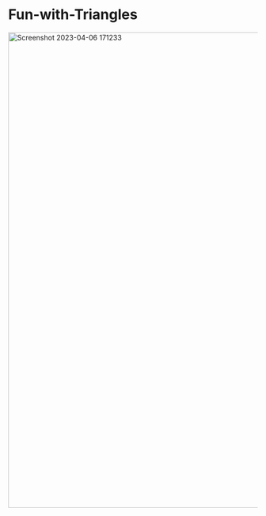 # Fun-with-Triangles


<img width="960" alt="Screenshot 2023-04-06 171233" src="https://user-images.githubusercontent.com/65957472/230366811-46bf7ac4-c9f0-409c-954b-0509e13079ca.png">

